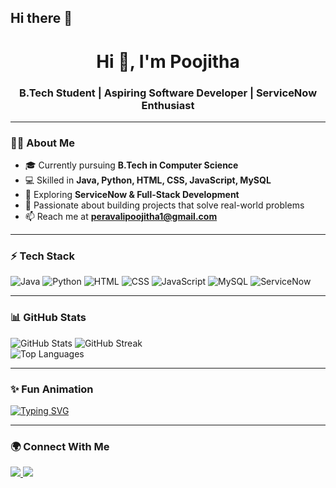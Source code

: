 ## Hi there 👋
<h1 align="center">Hi 👋, I'm Poojitha</h1>
<h3 align="center">B.Tech Student | Aspiring Software Developer | ServiceNow Enthusiast</h3>

---

### 👩‍💻 About Me
- 🎓 Currently pursuing **B.Tech in Computer Science**
- 💻 Skilled in **Java, Python, HTML, CSS, JavaScript, MySQL**
- 🌱 Exploring **ServiceNow & Full-Stack Development**
- 🚀 Passionate about building projects that solve real-world problems
- 📫 Reach me at **peravalipoojitha1@gmail.com**  

---

### ⚡ Tech Stack
![Java](https://img.shields.io/badge/Java-orange?logo=java&logoColor=white)
![Python](https://img.shields.io/badge/Python-blue?logo=python&logoColor=white)
![HTML](https://img.shields.io/badge/HTML5-red?logo=html5&logoColor=white)
![CSS](https://img.shields.io/badge/CSS3-blue?logo=css3&logoColor=white)
![JavaScript](https://img.shields.io/badge/JavaScript-yellow?logo=javascript&logoColor=black)
![MySQL](https://img.shields.io/badge/MySQL-blue?logo=mysql&logoColor=white)
![ServiceNow](https://img.shields.io/badge/ServiceNow-red?logo=servicenow&logoColor=white)

---

### 📊 GitHub Stats
![GitHub Stats](https://github-readme-stats.vercel.app/api?username=Poojitha3371&show_icons=true&theme=radical&hide=prs,contribs) 
![GitHub Streak](https://github-readme-streak-stats.herokuapp.com/?user=Poojitha3371&theme=radical)  
![Top Languages](https://github-readme-stats.vercel.app/api/top-langs/?username=Poojitha3371&layout=compact&theme=radical)

---

### ✨ Fun Animation
[![Typing SVG](https://readme-typing-svg.herokuapp.com?size=22&color=36BCF7&center=true&vCenter=true&lines=Hi+there!+👋;I+am+Poojitha;Java+%7C+Python+%7C+ServiceNow;Always+Learning+New+Things)](https://git.io/typing-svg)

---

### 🌍 Connect With Me
<a href="https://www.linkedin.com/in/your-linkedin-profile" target="https://www.linkedin.com/in/peravali-poojitha">
  <img src="https://img.shields.io/badge/LinkedIn-blue?logo=linkedin&logoColor=white" />
</a>
<a href="mailto:your-peravalipoojitha1@gmail.com">
  <img src="https://img.shields.io/badge/Email-red?logo=gmail&logoColor=white" />
</a>

